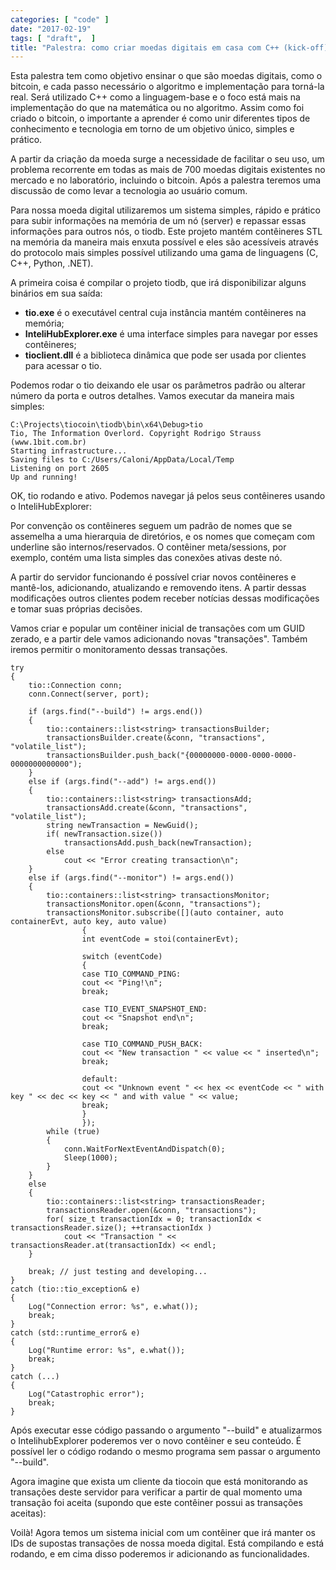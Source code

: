```yaml
---
categories: [ "code" ]
date: "2017-02-19"
tags: [ "draft",  ]
title: "Palestra: como criar moedas digitais em casa com C++ (kick-off)"
---
```

Esta palestra tem como objetivo ensinar o que são moedas digitais, como o bitcoin, e cada passo necessário o algoritmo e implementação para torná-la real. Será utilizado C++ como a linguagem-base e o foco está mais na implementação do que na matemática ou no algoritmo. Assim como foi criado o bitcoin, o importante a aprender é como unir diferentes tipos de conhecimento e tecnologia em torno de um objetivo único, simples e prático.

A partir da criação da moeda surge a necessidade de facilitar o seu uso, um problema recorrente em todas as mais de 700 moedas digitais existentes no mercado e no laboratório, incluindo o bitcoin. Após a palestra teremos uma discussão de como levar a tecnologia ao usuário comum.


Para nossa moeda digital utilizaremos um sistema simples, rápido e prático para subir informações na memória de um nó (server) e repassar essas informações para outros nós, o tiodb. Este projeto mantém contêineres STL na memória da maneira mais enxuta possível e eles são acessíveis através do protocolo mais simples possível utilizando uma gama de linguagens (C, C++, Python, .NET).

A primeira coisa é compilar o projeto tiodb, que irá disponibilizar alguns binários em sua saída:

 - __tio.exe__ é o executável central cuja instância mantém contêineres na memória;
 - __InteliHubExplorer.exe__ é uma interface simples para navegar por esses contêineres;
 - __tioclient.dll__ é a biblioteca dinâmica que pode ser usada por clientes para acessar o tio.

Podemos rodar o tio deixando ele usar os parâmetros padrão ou alterar número da porta e outros detalhes. Vamos executar da maneira mais simples:

    C:\Projects\tiocoin\tiodb\bin\x64\Debug>tio
    Tio, The Information Overlord. Copyright Rodrigo Strauss (www.1bit.com.br)
    Starting infrastructure...
    Saving files to C:/Users/Caloni/AppData/Local/Temp
    Listening on port 2605
    Up and running!

OK, tio rodando e ativo. Podemos navegar já pelos seus contêineres usando o InteliHubExplorer:

Por convenção os contêineres seguem um padrão de nomes que se assemelha a uma hierarquia de diretórios, e os nomes que começam com underline são internos/reservados. O contêiner meta/sessions, por exemplo, contém uma lista simples das conexões ativas deste nó.

A partir do servidor funcionando é possível criar novos contêineres e mantê-los, adicionando, atualizando e removendo itens. A partir dessas modificações outros clientes podem receber notícias dessas modificações e tomar suas próprias decisões.

Vamos criar e popular um contêiner inicial de transações com  um GUID zerado, e a partir dele vamos adicionando novas "transações". Também iremos permitir o monitoramento dessas transações.

    try
    {
        tio::Connection conn;
        conn.Connect(server, port);
    
        if (args.find("--build") != args.end())
        {
            tio::containers::list<string> transactionsBuilder;
            transactionsBuilder.create(&conn, "transactions", "volatile_list");
            transactionsBuilder.push_back("{00000000-0000-0000-0000-0000000000000");
        }
        else if (args.find("--add") != args.end())
        {
            tio::containers::list<string> transactionsAdd;
            transactionsAdd.create(&conn, "transactions", "volatile_list");
            string newTransaction = NewGuid();
            if( newTransaction.size())
                transactionsAdd.push_back(newTransaction);
            else
                cout << "Error creating transaction\n";
        }
        else if (args.find("--monitor") != args.end())
        {
            tio::containers::list<string> transactionsMonitor;
            transactionsMonitor.open(&conn, "transactions");
            transactionsMonitor.subscribe([](auto container, auto containerEvt, auto key, auto value)
                    {
                    int eventCode = stoi(containerEvt);
    
                    switch (eventCode)
                    {
                    case TIO_COMMAND_PING:
                    cout << "Ping!\n";
                    break;
    
                    case TIO_EVENT_SNAPSHOT_END:
                    cout << "Snapshot end\n";
                    break;
    
                    case TIO_COMMAND_PUSH_BACK:
                    cout << "New transaction " << value << " inserted\n";
                    break;
    
                    default:
                    cout << "Unknown event " << hex << eventCode << " with key " << dec << key << " and with value " << value;
                    break;
                    }
                    });
            while (true)
            {
                conn.WaitForNextEventAndDispatch(0);
                Sleep(1000);
            }
        }
        else
        {
            tio::containers::list<string> transactionsReader;
            transactionsReader.open(&conn, "transactions");
            for( size_t transactionIdx = 0; transactionIdx < transactionsReader.size(); ++transactionIdx )
                cout << "Transaction " << transactionsReader.at(transactionIdx) << endl;
        }
    
        break; // just testing and developing...
    }
    catch (tio::tio_exception& e)
    {
        Log("Connection error: %s", e.what());
        break;
    }
    catch (std::runtime_error& e)
    {
        Log("Runtime error: %s", e.what());
        break;
    }
    catch (...)
    {
        Log("Catastrophic error");
        break;
    }

Após executar esse código passando o argumento "--build" e atualizarmos o IntelihubExplorer poderemos ver o novo contêiner e seu conteúdo. É possível ler o código rodando o mesmo programa sem passar o argumento "--build".

Agora imagine que exista um cliente da tiocoin que está monitorando as transações deste servidor para verificar a partir de qual momento uma transação foi aceita (supondo que este contêiner possui as transações aceitas):

Voilà! Agora temos um sistema inicial com um contêiner que irá manter os IDs de supostas transações de nossa moeda digital. Está compilando e está rodando, e em cima disso poderemos ir adicionando as funcionalidades.
